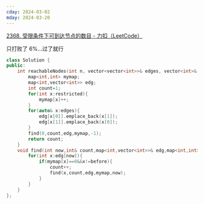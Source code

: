 ```yaml
---
cday: 2024-03-02
mday: 2024-03-20
---
```


[2368. 受限条件下可到达节点的数目 - 力扣（LeetCode）](https://leetcode.cn/problems/reachable-nodes-with-restrictions/submissions/)

只打败了 6%...过了就行

```cpp
class Solution {
public:
    int reachableNodes(int n, vector<vector<int>>& edges, vector<int>& restricted) {
        map<int,int> mymap;
        map<int,vector<int>> edg;
        int count=1;
        for(int x:restricted){
            mymap[x]++;
        }
        for(auto& x:edges){
            edg[x[0]].emplace_back(x[1]);
            edg[x[1]].emplace_back(x[0]);
        }
        find(0,count,edg,mymap,-1);
        return count;
    }
    void find(int now,int& count,map<int,vector<int>>& edg,map<int,int>& mymap,int before){
        for(int x:edg[now]){
            if(mymap[x]==0&&x!=before){
                count++;
                find(x,count,edg,mymap,now);
            }
        }
    }
};
```

